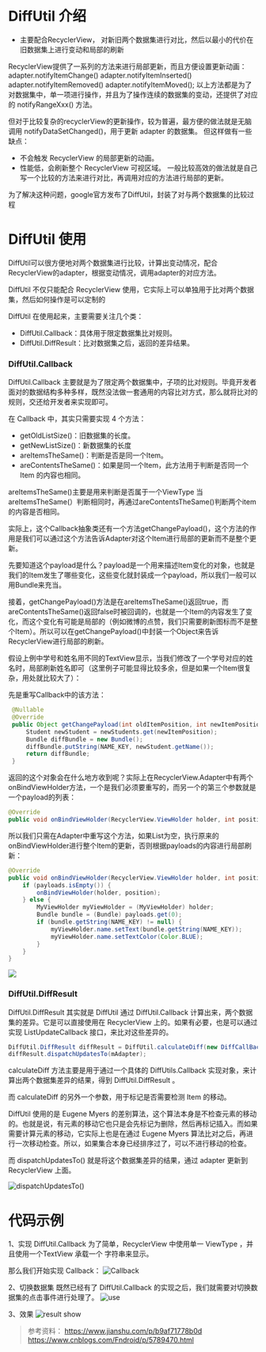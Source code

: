 # DiffUtil 介绍

- 主要配合RecyclerView， 对新旧两个数据集进行对比，然后以最小的代价在旧数据集上进行变动和局部的刷新

RecyclerView提供了一系列的方法来进行局部更新，而且方便设置更新动画：
adapter.notifyItemChange()
adapter.notifyItemInserted()
adapter.notifyItemRemoved()
adapter.notifyItemMoved();
以上方法都是为了对数据集中，单一项进行操作，并且为了操作连续的数据集的变动，还提供了对应的 notifyRangeXxx() 方法。

但对于比较复杂的recyclerView的更新操作，较为普遍，最方便的做法就是无脑调用 notifyDataSetChanged()，用于更新 adapter 的数据集。
但这样做有一些缺点：
- 不会触发 RecyclerView 的局部更新的动画。
- 性能低，会刷新整个 RecyclerView 可视区域。
一般比较高效的做法就是自己写一个比较的方法来进行对比，再调用对应的方法进行局部的更新。

为了解决这种问题，google官方发布了DiffUtil，封装了对与两个数据集的比较过程

# DiffUtil 使用

DiffUtil可以很方便地对两个数据集进行比较，计算出变动情况，配合RecyclerView的adapter，根据变动情况，调用adapter的对应方法。

DiffUtil 不仅只能配合 RecyclerView 使用，它实际上可以单独用于比对两个数据集，然后如何操作是可以定制的

DiffUtil 在使用起来，主要需要关注几个类：
- DiffUtil.Callback：具体用于限定数据集比对规则。
- DiffUtil.DiffResult：比对数据集之后，返回的差异结果。

### DiffUtil.Callback

DiffUtil.Callback 主要就是为了限定两个数据集中，子项的比对规则。毕竟开发者面对的数据结构多种多样，既然没法做一套通用的内容比对方式，那么就将比对的规则，交还给开发者来实现即可。

在 Callback 中，其实只需要实现 4 个方法：
- getOldListSize()：旧数据集的长度。
- getNewListSize()：新数据集的长度
- areItemsTheSame()：判断是否是同一个Item。
- areContentsTheSame()：如果是同一个Item，此方法用于判断是否同一个 Item 的内容也相同。

areItemsTheSame()主要是用来判断是否属于一个ViewType
当areItemsTheSame(）判断相同时，再通过areContentsTheSame()判断两个item的内容是否相同。


实际上，这个Callback抽象类还有一个方法getChangePayload()，这个方法的作用是我们可以通过这个方法告诉Adapter对这个Item进行局部的更新而不是整个更新。

先要知道这个payload是什么？payload是一个用来描述Item变化的对象，也就是我们的Item发生了哪些变化，这些变化就封装成一个payload，所以我们一般可以用Bundle来充当。

接着，getChangePayload()方法是在areItemsTheSame()返回true，而areContentsTheSame()返回false时被回调的，也就是一个Item的内容发生了变化，而这个变化有可能是局部的（例如微博的点赞，我们只需要刷新图标而不是整个Item）。所以可以在getChangePayload()中封装一个Object来告诉RecyclerView进行局部的刷新。

假设上例中学号和姓名用不同的TextView显示，当我们修改了一个学号对应的姓名时，局部刷新姓名即可（这里例子可能显得比较多余，但是如果一个Item很复杂，用处就比较大了）：

先是重写Callback中的该方法：


```java
 @Nullable
 @Override
 public Object getChangePayload(int oldItemPosition, int newItemPosition) {
     Student newStudent = newStudents.get(newItemPosition);
     Bundle diffBundle = new Bundle();
     diffBundle.putString(NAME_KEY, newStudent.getName());
     return diffBundle;
 } 
```
返回的这个对象会在什么地方收到呢？实际上在RecyclerView.Adapter中有两个onBindViewHolder方法，一个是我们必须要重写的，而另一个的第三个参数就是一个payload的列表：
```java
@Override
public void onBindViewHolder(RecyclerView.ViewHolder holder, int position, List payloads) {}
```
所以我们只需在Adapter中重写这个方法，如果List为空，执行原来的onBindViewHolder进行整个Item的更新，否则根据payloads的内容进行局部刷新：

```java
@Override
public void onBindViewHolder(RecyclerView.ViewHolder holder, int position, List payloads) {
    if (payloads.isEmpty()) {
        onBindViewHolder(holder, position);
    } else {
        MyViewHolder myViewHolder = (MyViewHolder) holder;
        Bundle bundle = (Bundle) payloads.get(0);
        if (bundle.getString(NAME_KEY) != null) {
            myViewHolder.name.setText(bundle.getString(NAME_KEY));
            myViewHolder.name.setTextColor(Color.BLUE);
        }
    }
}
```
![](https://images2015.cnblogs.com/blog/852227/201609/852227-20160901145317215-2028201275.gif)
### DiffUtil.DiffResult
DiffUtil.DiffResult 其实就是 DiffUtil 通过 DiffUtil.Callback 计算出来，两个数据集的差异。它是可以直接使用在 RecyclerView 上的。如果有必要，也是可以通过实现 ListUpdateCallback 接口，来比对这些差异的。

```java
DiffUtil.DiffResult diffResult = DiffUtil.calculateDiff(new DiffCallBack(oldDatas, newDatas), true);
diffResult.dispatchUpdatesTo(mAdapter);
```

calculateDiff 方法主要是用于通过一个具体的 DiffUtils.Callback 实现对象，来计算出两个数据集差异的结果，得到 DiffUtil.DiffResult 。

而 calculateDiff 的另外一个参数，用于标记是否需要检测 Item 的移动。

DiffUtil 使用的是 Eugene Myers 的差别算法，这个算法本身是不检查元素的移动的。也就是说，有元素的移动它也只是会先标记为删除，然后再标记插入。而如果需要计算元素的移动，它实际上也是在通过 Eugene Myers 算法比对之后，再进行一次移动检查。所以，如果集合本身已经排序过了，可以不进行移动的检查。

而 dispatchUpdatesTo() 就是将这个数据集差异的结果，通过 adapter 更新到 RecyclerView 上面。

![dispatchUpdatesTo()](https://upload-images.jianshu.io/upload_images/1420036-d6a3ebbe171022ae.png?imageMogr2/auto-orient/strip|imageView2/2/format/webp)

# 代码示例
1、实现 DiffUtil.Callback
为了简单，RecyclerView 中使用单一 ViewType ，并且使用一个TextView 承载一个 字符串来显示。

那么我们开始实现 Callback：
![Callback](https://upload-images.jianshu.io/upload_images/1420036-303907472b2df8d1.png?imageMogr2/auto-orient/strip|imageView2/2/format/webp)

2、切换数据集
既然已经有了 DiffUtil.Callback 的实现之后，我们就需要对切换数据集的点击事件进行处理了。
![use](https://upload-images.jianshu.io/upload_images/1420036-76c5bd2b0aa3207b.png?imageMogr2/auto-orient/strip|imageView2/2/format/webp)

3、效果
![result show](https://upload-images.jianshu.io/upload_images/1420036-df917ddc0ba771b9.gif?imageMogr2/auto-orient/strip|imageView2/2/w/380/format/webp)

> 参考资料：
> https://www.jianshu.com/p/b9af71778b0d
> https://www.cnblogs.com/Fndroid/p/5789470.html